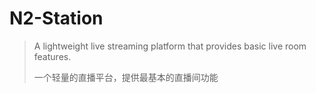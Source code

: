 # N2-Station
> A lightweight live streaming platform that provides basic live room features. 
>   
> 一个轻量的直播平台，提供最基本的直播间功能
